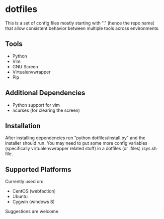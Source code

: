 dotfiles
========

This is a set of config files mostly starting with "." (hence the repo name)
that allow consistent behavior between multiple tools across environments.

Tools
-----
* Python
* Vim
* GNU Screen
* Virtualenvwrapper
* Pip

Additional Dependencies
-----------------------
* Python support for vim
* ncurses (for clearing the screen)

Installation
------------
After installing dependencies run "python dotfiles/install.py" and the
installer should run. You may need to put some more config variables (specifically
virtualenvwrapper related stuff) in a dotfiles (or .files) /sys.sh file.

Supported Platforms
-------------------
Currently used on:

* CentOS (webfaction)
* Ubuntu
* Cygwin (windows 8)

Suggestions are welcome.
